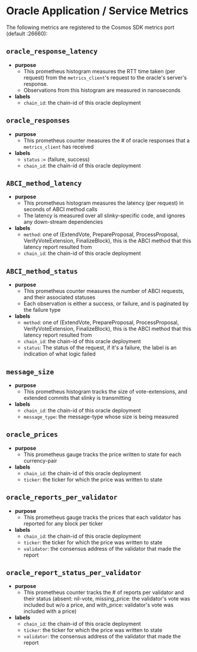 # Oracle Application / Service Metrics

The following metrics are registered to the Cosmos SDK metrics port (default :26660):

## `oracle_response_latency`

* **purpose**
    * This prometheus histogram measures the RTT time taken (per request) from the `metrics_client`'s request to the oracle's server's response.
    * Observations from this histogram are measured in nanoseconds
* **labels**
    * `chain_id`: the chain-id of this oracle deployment

## `oracle_responses`

* **purpose**
    * This prometheus counter measures the # of oracle responses that a `metrics_client` has received
* **labels**
    * `status` := (failure, success)
    * `chain_id`: the chain-id of this oracle deployment

## `ABCI_method_latency`

* **purpose**
    * This prometheus histogram measures the latency (per request) in seconds of ABCI method calls
    * The latency is measured over all slinky-specific code, and ignores any down-stream dependencies
* **labels**
    * `method`: one of (ExtendVote, PrepareProposal, ProcessProposal, VerifyVoteExtension, FinalizeBlock), this is the ABCI method that this latency report resulted from
    * `chain_id`: the chain-id of this oracle deployment

## `ABCI_method_status`

* **purpose**
    * This prometheus counter measures the number of ABCI requests, and their associated statuses
    * Each observation is either a success, or failure, and is paginated by the failure type
* **labels**
    * `method`: one of (ExtendVote, PrepareProposal, ProcessProposal, VerifyVoteExtension, FinalizeBlock), this is the ABCI method that this latency report resulted from
    * `chain_id`: the chain-id of this oracle deployment
    * `status`: The status of the request, if it's a failure, the label is an indication of what logic failed

## `message_size`

* **purpose**
    * This prometheus histogram tracks the size of vote-extensions, and extended commits that slinky is transmitting 
* **labels**
    * `chain_id`: the chain-id of this oracle deployment
    * `message_type`: the message-type whose size is being measured

## `oracle_prices`

* **purpose**
    * This prometheus gauge tracks the price written to state for each currency-pair
* **labels**
    * `chain_id`: the chain-id of this oracle deployment
    * `ticker`: the ticker for which the price was written to state

## `oracle_reports_per_validator`

* **purpose**
    * This prometheus gauge tracks the prices that each validator has reported for any block per ticker
* **labels**
    * `chain_id`: the chain-id of this oracle deployment
    * `ticker`: the ticker for which the price was written to state
    * `validator`: the consensus address of the validator that made the report

## `oracle_report_status_per_validator`

* **purpose**
    * This prometheus counter tracks the # of reports per validator and their status (absent: nil-vote, missing_price: the validator's vote was included but w/o a price, and with_price: validator's vote was included with a price)
* **labels**
    * `chain_id`: the chain-id of this oracle deployment
    * `ticker`: the ticker for which the price was written to state
    * `validator`: the consensus address of the validator that made the report
